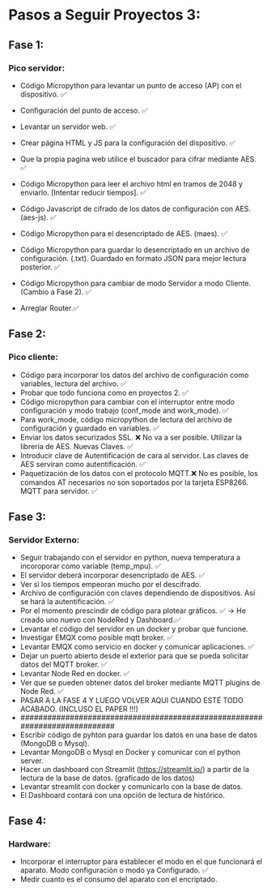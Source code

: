 # Pasos a Seguir Proyectos 3:

## Fase 1:
### Pico servidor:

- Código Micropython para levantar un punto de acceso (AP) con el dispositivo. ✅
- Configuración del punto de acceso. ✅
- Levantar un servidor web. ✅
- Crear página HTML y JS para la configuración del dispositivo. ✅
- Que la propia pagina web utilice el buscador para cifrar mediante AES.  ✅
- Código Micropython para leer el archivo html en tramos de 2048 y enviarlo. [Intentar reducir tiempos]. ✅
- Código Javascript de cifrado de los datos de configuración con AES. (aes-js). ✅
- Código Micropython para el desencriptado de AES. (maes). ✅
- Código Micropython para guardar lo desencriptado en un archivo de configuración. (.txt). Guardado en formato JSON para mejor lectura posterior. ✅
- Código Micropython para cambiar de modo Servidor a modo Cliente. (Cambio a Fase 2). ✅

- Arreglar Router.✅

## Fase 2:
### Pico cliente:

- Código para incorporar los datos del archivo de configuración como variables, lectura del archivo.  ✅
- Probar que todo funciona como en proyectos 2.  ✅
- Código micropython para cambiar con el interruptor entre modo configuración y modo trabajo (conf_mode and work_mode). ✅
- Para work_mode, código micropython de lectura del archivo de configuración y guardado en variables. ✅
- Enviar los datos securizados SSL. ❌ No va a ser posible. Utilizar la librería de AES. Nuevas Claves. ✅
- Introducir clave de Autentificación de cara al servidor. Las claves de AES serviran como autentificación. ✅
- Paquetización de los datos con el protocolo MQTT.❌ No es posible, los comandos AT necesarios no son soportados por la tarjeta ESP8266. MQTT para servidor. ✅ 

## Fase 3:
### Servidor Externo:
- Seguir trabajando con el servidor en python, nueva temperatura a incoroporar como variable (temp_mpu). ✅ 
- El servidor deberá incorporar desencriptado de AES. ✅
- Ver si los tiempos empeoran mucho por el descifrado.
- Archivo de configuración con claves dependiendo de dispositivos. Así se hará la autentificación. ✅ 
- Por el momento prescindir de código para plotear gráficos.  ✅ -> He creado uno nuevo con NodeRed y Dashboard.✅ 
- Levantar el código del servidor en un docker y probar que funcione.
- Investigar EMQX como posible mqtt broker. ✅
- Levantar EMQX como servicio en docker y comunicar aplicaciones.  ✅
- Dejar un puerto abierto desde el exterior para que se pueda solicitar datos del MQTT broker. ✅
- Levantar Node Red en docker. ✅
- Ver que se pueden obtener datos del broker mediante MQTT plugins de Node Red. ✅ 
- PASAR A LA FASE 4 Y LUEGO VOLVER AQUI CUANDO ESTÉ TODO ACABADO. (INCLUSO EL PAPER !!!)
- ###########################################################################
- Escribir código de pyhton para guardar los datos en una base de datos (MongoDB o Mysql).
- Levantar MongoDB o Mysql en Docker y comunicar con el python server.
- Hacer un dashboard con Streamlit (https://streamlit.io/) a partir de la lectura de la base de datos. (graficado de los datos)
- Levantar streamlit con docker y comunicarlo con la base de datos.
- El Dashboard contará con una opción de lectura de histórico.

## Fase 4: 
### Hardware:
- Incorporar el interruptor para establecer el modo en el que funcionará el aparato. Modo configuración o modo ya Configurado. ✅ 
- Medir cuanto es el consumo del aparato con el encriptado. 